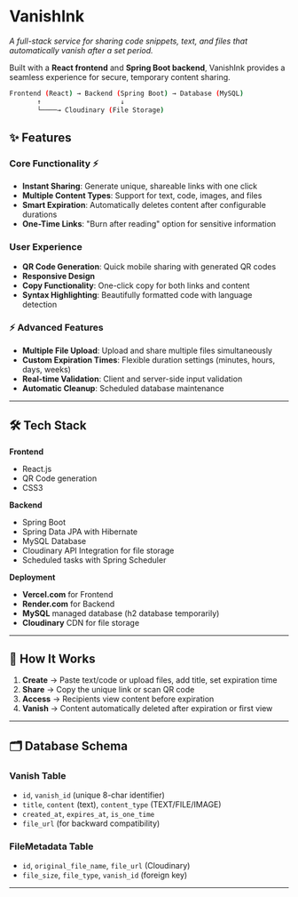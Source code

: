 # VanishInk 

_A full-stack service for sharing code snippets, text, and files that automatically vanish after a set period._

Built with a **React frontend** and **Spring Boot backend**, VanishInk provides a seamless experience for secure, temporary content sharing.

```bash
Frontend (React) → Backend (Spring Boot) → Database (MySQL)
       ↑                    ↓
       └────→ Cloudinary (File Storage)
``` 
## ✨ Features  

### Core Functionality ⚡
- **Instant Sharing**: Generate unique, shareable links with one click
- **Multiple Content Types**: Support for text, code, images, and files
- **Smart Expiration**: Automatically deletes content after configurable durations
- **One-Time Links**: "Burn after reading" option for sensitive information

### User Experience
- **QR Code Generation**: Quick mobile sharing with generated QR codes
- **Responsive Design**
- **Copy Functionality**: One-click copy for both links and content
- **Syntax Highlighting**: Beautifully formatted code with language detection

### ⚡ Advanced Features
- **Multiple File Upload**: Upload and share multiple files simultaneously
- **Custom Expiration Times**: Flexible duration settings (minutes, hours, days, weeks)
- **Real-time Validation**: Client and server-side input validation
- **Automatic Cleanup**: Scheduled database maintenance

---

## 🛠️ Tech Stack  

**Frontend**  
- React.js 
- QR Code generation
- CSS3 

**Backend**  
- Spring Boot
- Spring Data JPA with Hibernate
- MySQL Database
- Cloudinary API Integration for file storage
- Scheduled tasks with Spring Scheduler

**Deployment**
- **Vercel.com** for Frontend
- **Render.com** for Backend
- **MySQL** managed database (h2 database temporarily)
- **Cloudinary** CDN for file storage

---

## 🚀 How It Works  

1. **Create** → Paste text/code or upload files, add title, set expiration time
2. **Share** → Copy the unique link or scan QR code
3. **Access** → Recipients view content before expiration
4. **Vanish** → Content automatically deleted after expiration or first view

---
<!--
## 📋 API Endpoints  

### **POST** `/api/vanish`
Creates a new vanish with optional files
- **Parameters**: `title`, `content`, `expiryTime`, `isOneTime`, `file[]` (multipart)
- **Response**: `{ "url": "unique-id" }`

### **GET** `/api/vanish/{vanishId}`
Retrieves a vanish by its unique ID
- **Response**: Vanish object with content or file metadata

### **Scheduled** `cleanupExpiredVanishes()`
Runs daily at 2 AM to remove expired content
-->


## 🗂️ Database Schema

### Vanish Table
- `id`, `vanish_id` (unique 8-char identifier)
- `title`, `content` (text), `content_type` (TEXT/FILE/IMAGE)
- `created_at`, `expires_at`, `is_one_time`
- `file_url` (for backward compatibility)

### FileMetadata Table  
- `id`, `original_file_name`, `file_url` (Cloudinary)
- `file_size`, `file_type`, `vanish_id` (foreign key)

---

<!-- 
MY SECURITY NOTES: 
- Database credentials should never be committed to version control - Cloudinary API secrets must be kept confidential - Always use HTTPS in production environments - Consider implementing rate limiting for production use DEPLOYMENT SECRETS: - SPRING_DATASOURCE_USERNAME=vanisink_user - SPRING_DATASOURCE_PASSWORD=complex_password_123 - CLOUDINARY_CLOUD_NAME=your_cloud_name - CLOUDINARY_API_KEY=123456789012345 - CLOUDINARY_API_SECRET=secret_key_abcdefg 

SCHEDULED TASK: - cleanupExpiredVanishes() runs daily at 2 AM ITC 
                - Removes both database records and Cloudinary files 
                - Maintains database performance and reduces storage costs 
                
-->
